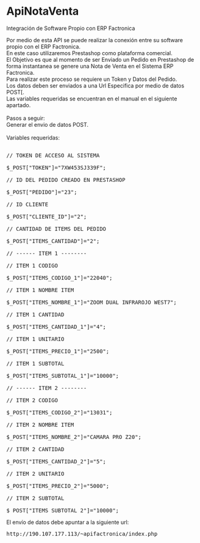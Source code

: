 # ApiNotaVenta
Integración de Software Propio con ERP Factronica

Por medio de esta API se puede realizar la conexión entre su software propio con el ERP Factronica.
<br>En este caso utilizaremos Prestashop como plataforma comercial.
<br>El Objetivo es que al momento de ser Enviado un Pedido en Prestashop de forma instantanea se genere una Nota de Venta en el Sistema ERP Factronica.
<br>Para realizar este proceso se requiere un Token y Datos del Pedido.
<br>Los datos deben ser enviados a una Url Especifica por medio de datos POST[.
<br>Las variables requeridas se encuentran en el manual en el siguiente apartado.
<br>
<br>Pasos a seguir:
<br>Generar el envio de datos POST.
<br>
<br>Variables requeridas:
<pre>
<BR>// TOKEN DE ACCESO AL SISTEMA
<br>$_POST["TOKEN"]="7XW453SJ339F";
<BR>// ID DEL PEDIDO CREADO EN PRESTASHOP
<br>$_POST["PEDIDO"]="23";
<BR>// ID CLIENTE
<br>$_POST["CLIENTE_ID"]="2";
<BR>// CANTIDAD DE ITEMS DEL PEDIDO
<br>$_POST["ITEMS_CANTIDAD"]="2";
<BR>// ------ ITEM 1 --------
<BR>// ITEM 1 CODIGO
<br>$_POST["ITEMS_CODIGO_1"]="22040";
<BR>// ITEM 1 NOMBRE ITEM
<br>$_POST["ITEMS_NOMBRE_1"]="ZOOM DUAL INFRAROJO WEST7";
<BR>// ITEM 1 CANTIDAD
<br>$_POST["ITEMS_CANTIDAD_1"]="4";
<BR>// ITEM 1 UNITARIO
<br>$_POST["ITEMS_PRECIO_1"]="2500";
<BR>// ITEM 1 SUBTOTAL
<br>$_POST["ITEMS_SUBTOTAL_1"]="10000";
<BR>// ------ ITEM 2 --------
<BR>// ITEM 2 CODIGO
<br>$_POST["ITEMS_CODIGO_2"]="13031";
<BR>// ITEM 2 NOMBRE ITEM
<br>$_POST["ITEMS_NOMBRE_2"]="CAMARA PRO Z20";
<BR>// ITEM 2 CANTIDAD
<br>$_POST["ITEMS_CANTIDAD_2"]="5";
<BR>// ITEM 2 UNITARIO
<br>$_POST["ITEMS_PRECIO_2"]="5000";
<BR>// ITEM 2 SUBTOTAL
<br>$_POST["ITEMS_SUBTOTAL_2"]="10000";
</pre>

El envío de datos debe apuntar a la siguiente url:
<pre>
http://190.107.177.113/~apifactronica/index.php
</pre>
